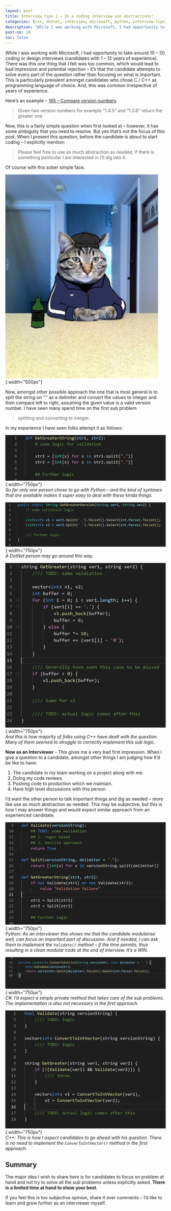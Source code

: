 ```yaml
---
layout: post
title: Interview tips 1 – In a coding interview use abstractions!
categories: [c++, dotnet, interview, microsoft, python, interview-tips]
description: "While I was working with Microsoft, I had opportunity to take around 10 – 20 coding or design interviews (candidates with 1 – 12 years of experience). There was this one thing that I felt was too common, which would lead to bad impression and potential rejection – it’s that the candidate attempts to solve every part of the question rather than focusing on what is important. This is particularly prevalent amongst candidates who chose C / C++ as programming language of choice. And, this was common irrespective of years of experience.<br> In this article I have shared the problem and my opinion on how to tackle it."
post-no: 10
toc: false
---
```

While I was working with Microsoft, I had opportunity to take around 10 – 20 coding or design interviews (candidates with 1 – 12 years of experience). There was this one thing that I felt was too common, which would lead to bad impression and potential rejection – it’s that the candidate attempts to solve every part of the question rather than focusing on what is important. This is particularly prevalent amongst candidates who chose C / C++ as programming language of choice. And, this was common irrespective of years of experience.

Here’s an example – [165 – Compare version numbers](https://leetcode.com/problems/compare-version-numbers/)

> Given two version numbers for example “1.4.5” and “1.3.6” return the greater one

Now, this is a fairly simple question when first looked at – however, it has some ambiguity that you need to resolve. But yes that’s not the focus of this post. When I present this question, before the candidate is about to start coding – I explicitly mention:

> Please feel free to use as much abstraction as needed, if there is something particular I am interested in I’ll dig into it.

Of course with this sober simple face.

![My sober face](../images/post10_image1.jpeg){:width="500px"}<br>

Now, amongst other possible approach the one that is most general is to split the string on “.” as a delimiter and convert the values to integer and then compare left to right, assuming the given value is a valid version number. I have seen many spend time on the first sub problem
> splitting and converting to integer.

In my experience I have seen folks attempt it as follows:

![python approach](../images/post10_image5.png){:width="750px"}<br>
<span class="image-caption">_So far only one person chose to go with Python – and the kind of syntaxes that are available makes it super easy to deal with these kinda things._</span>

![dotnet approach](../images/post10_image3.png){:width="750px"}<br>
<span class="image-caption">_A DotNet person may go around this way._</span>

![c++ approach](../images/post10_image2.png){:width="750px"}<br>
<span class="image-caption">_And this is how majority of folks using C++ have dealt with the question. Many of them seemed to struggle to correctly implement this sub logic._</span>

**Now as an Interviewer** - This gives me a very bad first impression. When I give a question to a candidate, amongst other things I am judging how it’d be like to have:

1. The candidate in my team working on a project along with me.
2. Doing my code reviews
3. Pushing code to production which we maintain.
4. Have high level discussions with this person

I’d want the other person to talk important things and dig as needed – more like use as much abstraction as needed. This may be subjective, but this is how I may answer things and would expect similar approach from an experienced candidate.

![python expected approach](../images/post10_image7.png){:width="750px"}<br>
<span class="image-caption">_Python: As an interviewer this shows me that the candidate modularise well, can focus on important part of discussion. And if needed, I can ask them to implement the `Validate()` method – if the time permits, thus resulting in a clean modular code at the end of interview. It’s a WIN._</span>

![dotnet expected approach](../images/post10_image4.png){:width="750px"}<br>
<span class="image-caption">_C#: I’d expect a simple private method that takes care of the sub problems. The implementation is also not necessary in the first approach._</span>


![c++ expected approach](../images/post10_image6.png){:width="750px"}<br>
<span class="image-caption">_C++: This is how I expect candidates to go ahead with his question. There is no need to implement the `ConverToIntVector()` method in the first approach._</span>

## Summary
The major idea I wish to share here is for candidates to focus on problem at hand and not try to solve all the sub problems unless explicitly asked. **There is a limited time at hand to show your best**.

If you feel this is too subjective opinion, share it over comments – I’d like to learn and grow further as an interviewer myself.

